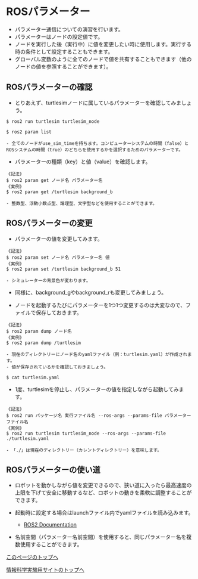 # ROSパラメーター
- パラメーター通信についての演習を行います。
- パラメーターはノードの設定値です。
- ノードを実行した後（実行中）に値を変更したい時に使用します。実行する時の条件として設定することもできます。
- グローバル変数のように全てのノードで値を共有することもできます（他のノードの値を参照することができます）。

## ROSパラメーターの確認
- とりあえず、turtlesimノードに属しているパラメーターを確認してみましょう。
```
$ ros2 run turtlesim turtlesim_node
```
```
$ ros2 param list
```
    - 全てのノードがuse_sim_timeを持ちます。コンピューターシステムの時間（false）とROSシステムの時間（true）のどちらを使用するかを選択するためのパラメーターです。

- パラメーターの種類（key）と値（value）を確認します。
```
《記法》
$ ros2 param get ノード名 パラメーター名
《実例》
$ ros2 param get /turtlesim background_b
```
    - 整数型、浮動小数点型、論理型、文字型などを使用することができます。

## ROSパラメーターの変更
- パラメーターの値を変更してみます。
```
《記法》
$ ros2 param set ノード名 パラメーター名 値
《実例》
$ ros2 param set /turtlesim background_b 51
```
    - シミュレーターの背景色が変わります。

- 同様に、background_gやbackground_rも変更してみましょう。

- ノードを起動するたびにパラメーターを1つ1つ変更するのは大変なので、ファイルで保存しておきます。
```
《記法》
$ ros2 param dump ノード名
《実例》
$ ros2 param dump /turtlesim
```
    - 現在のディレクトリーにノード名のyamlファイル（例：turtlesim.yaml）が作成されます。
    - 値が保存されているかを確認しておきましょう。
```
$ cat turtlesim.yaml
```

- 1度、turtlesimを停止し、パラメーターの値を指定しながら起動してみます。
```
《記法》
$ ros2 run パッケージ名 実行ファイル名 --ros-args --params-file パラメーターファイル名
《実例》
$ ros2 run turtlesim turtlesim_node --ros-args --params-file ./turtlesim.yaml
```
    - 「./」は現在のディレクトリー（カレントディレクトリー）を意味します。


## ROSパラメーターの使い道
- ロボットを動かしながら値を変更できるので、狭い道に入ったら最高速度の上限を下げて安全に移動するなど、ロボットの動きを柔軟に調整することができます。

- 起動時に設定する場合はlaunchファイル内でyamlファイルを読み込みます。
    - [ROS2 Documentation](https://docs.ros.org/en/foxy/Tutorials/Intermediate/Launch/Using-ROS2-Launch-For-Large-Projects.html#loading-parameters-from-yaml-file)

- 名前空間（パラメーター名前空間）を使用すると、同じパラメーター名を複数使用することができます。

[このページのトップへ](#)

[情報科学実験用サイトのトップへ](https://stl-apu.github.io/laboratory_experiments/)
